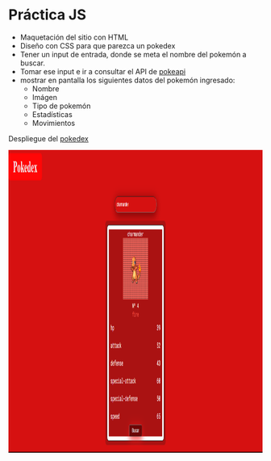 # Práctica JS
- Maquetación del sitio con HTML
- Diseño con CSS para que parezca un pokedex
- Tener un input de entrada, donde se meta el nombre del pokemón a buscar.
- Tomar ese input e ir a consultar el API de [pokeapi](https://pokeapi.co/)
- mostrar en pantalla los siguientes datos del pokemón ingresado:
    - Nombre
    - Imágen
    - Tipo de pokemón
    - Estadísticas
    - Movimientos
   
Despliegue del [pokedex](https://juan-c.000webhostapp.com/) 


<img src="./image/captura01.png" alt="SDLC" height="600px">

